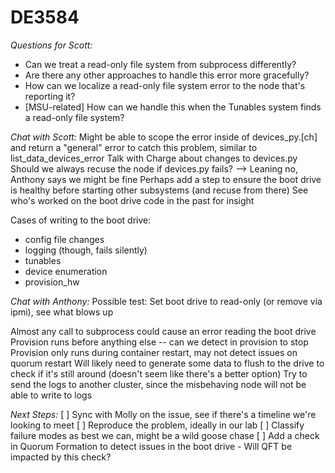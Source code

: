 # DE3584

*Questions for Scott:*
- Can we treat a read-only file system from subprocess differently?
- Are there any other approaches to handle this error more gracefully?
- How can we localize a read-only file system error to the node that's reporting it?
- [MSU-related] How can we handle this when the Tunables system finds a read-only file system?

*Chat with Scott:*
Might be able to scope the error inside of devices_py.[ch] and return a "general" error to catch this problem, similar to list_data_devices_error
Talk with Charge about changes to devices.py
Should we always recuse the node if devices.py fails? --> Leaning no, Anthony says we might be fine
Perhaps add a step to ensure the boot drive is healthy before starting other subsystems (and recuse from there)
See who's worked on the boot drive code in the past for insight

Cases of writing to the boot drive:
- config file changes
- logging (though, fails silently)
- tunables
- device enumeration
- provision_hw

*Chat with Anthony:*
Possible test: Set boot drive to read-only (or remove via ipmi), see what blows up

Almost any call to subprocess could cause an error reading the boot drive
Provision runs before anything else -- can we detect in provision to stop
Provision only runs during container restart, may not detect issues on quorum restart
Will likely need to generate some data to flush to the drive to check if it's still around (doesn't seem like there's a better option)
Try to send the logs to another cluster, since the misbehaving node will not be able to write to logs

*Next Steps:*
[ ] Sync with Molly on the issue, see if there's a timeline we're looking to meet
[ ] Reproduce the problem, ideally in our lab
[ ] Classify failure modes as best we can, might be a wild goose chase
[ ] Add a check in Quorum Formation to detect issues in the boot drive
    - Will QFT be impacted by this check?
